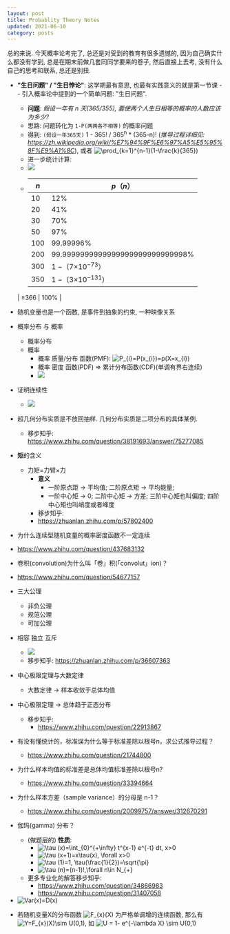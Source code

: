 ```yaml
---
layout: post
title: Probablity Theory Notes
updated: 2021-06-10
category: posts
---
```


总的来说. 今天概率论考完了, 总还是对受到的教育有很多遗憾的, 因为自己确实什么都没有学到, 总是在期末前做几套同同学要来的卷子, 然后直接上去考, 没有什么自己的思考和联系, 总还是别扭.

- **"生日问题" / "生日悖论"**: 这学期最有意思, 也最有实践意义的就是第一节课 -- 引入概率论中提到的一个简单问题: "生日问题". 
  - **问题**: *假设一年有 n 天(365/355), 要使两个人生日相等的概率的人数应该为多少?*
  - 思路: 问题转化为 `1-P(两两各不相等)` 的概率问题
  - 得到: `(假设一年365天)`  1 - 365! / 365<sup>n</sup> \* (365-n)!  (*推导过程详细见: https://zh.wikipedia.org/wiki/%E7%94%9F%E6%97%A5%E5%95%8F%E9%A1%8C*), 或者 <img  src="https://latex.codecogs.com/svg.image?\prod_{k=1}^{n-1}(1-\frac{k}{365})"  title="\prod_{k=1}^{n-1}(1-\frac{k}{365})" />
  - 进一步统计计算:
  - ![](https://dandelionfs.oss-cn-beijing.aliyuncs.com/1280px-Birthday_paradox_approximation.svg.webp)
  - | *n*  | *p*（*n*）                       |
    | ---- | -------------------------------- |
    | 10   | 12%                              |
    | 20   | 41%                              |
    | 30   | 70%                              |
    | 50   | 97%                              |
    | 100  | 99.99996%                        |
    | 200  | 99.9999999999999999999999999998% |
    | 300  | 1 −（7×10<sup>−73</sup>）        |
    | 350  | 1 −（3×10<sup>−131</sup>）       |
  | ≥366 | 100%                             |
  
- 随机变量也是一个函数, 是事件到抽象的约束, 一种映像关系
  
- 概率分布 与 概率
  - 概率分布
  - 概率
    - 概率 质量/分布 函数(PMF): <img src="https://latex.codecogs.com/svg.image?P_{i}=P(x_{i})=p(X=x_{i})" title="P_{i}=P(x_{i})=p(X=x_{i})" />
    - 概率 密度 函数(PDF) => 累计分布函数(CDF)(单调有界右连续)
    - ![](https://dandelionfs.oss-cn-beijing.aliyuncs.com/637615279826892268.webp)

- 证明连续性
  - ![](https://dandelionfs.oss-cn-beijing.aliyuncs.com/637615264057320450.webp)
  
- 超几何分布实质是不放回抽样. 几何分布实质是二项分布的具体某例.
  - 移步知乎: https://www.zhihu.com/question/38191693/answer/75277085
  
- **矩**的含义
  - 力矩=力臂×力
    - **意义**
      - 一阶原点距 -> 平均值; 二阶原点矩 -> 平均能量; 
      - 一阶中心矩 -> 0; 二阶中心矩 -> 方差; 三阶中心矩也叫偏度; 四阶中心矩也叫峭度或者峰度
    - 移步知乎: 
    - https://zhuanlan.zhihu.com/p/57802400
  
- 为什么连续型随机变量的概率密度函数不一定连续
  
- https://www.zhihu.com/question/437683132
  
- 卷积(convolution)为什么叫「卷」积(「convolut」ion)？
  
- https://www.zhihu.com/question/54677157
  
- 三大公理
  - 非负公理
  - 规范公理
  - 可加公理

- 相容 独立 互斥
  - ![](https://dandelionfs.oss-cn-beijing.aliyuncs.com/Screenshot%202021-07-10%20151353.webp)
  - 移步知乎: https://zhuanlan.zhihu.com/p/36607363

- 中心极限定理与大数定律
  - 大数定律 -> 样本收敛于总体均值
- 中心极限定理 -> 总体趋于正态分布
  - 移步知乎:
    - https://www.zhihu.com/question/22913867
  
- 有没有懂统计的，标准误为什么等于标准差除以根号n，求公式推导过程？
  - https://www.zhihu.com/question/21744800 
  
- 为什么样本均值的标准差是总体均值标准差除以根号n?
  - https://www.zhihu.com/question/33394664
  
- 为什么样本方差（sample variance）的分母是 n-1？
  -  https://www.zhihu.com/question/20099757/answer/312670291
  
- 伽玛(gamma) 分布？
  - (做题层的) **性质**:
    - <img  src="https://latex.codecogs.com/svg.image?\tau&space;(x)=\int_{0}^{&plus;\infty}&space;t^{x-1}&space;e^{-t}&space;dt,&space;x>0"  title="\tau (x)=\int_{0}^{+\infty} t^{x-1} e^{-t} dt, x>0" />
    - <img  src="https://latex.codecogs.com/svg.image?\tau&space;(x&plus;1)=x\tau(x),&space;\forall&space;x>0"  title="\tau (x+1)=x\tau(x), \forall x>0" />
    - <img  src="https://latex.codecogs.com/svg.image?\tau&space;(1)=1,&space;\tau(\frac{1}{2})=\sqrt{\pi}"  title="\tau (1)=1, \tau(\frac{1}{2})=\sqrt{\pi}" />
    - <img  src="https://latex.codecogs.com/svg.image?\tau&space;(n)=(n-1)!,\forall&space;n\in&space;N_{&plus;}"  title="\tau (n)=(n-1)!,\forall n\in N_{+}" />
  - 更多专业化的解答移步知乎: 
    - https://www.zhihu.com/question/34866983
    - https://www.zhihu.com/question/31407058

- <img src="https://latex.codecogs.com/svg.image?Var(x)=D(x)" title="Var(x)=D(x)" />
- 若随机变量X的分布函数 <img src="https://latex.codecogs.com/svg.image?F_{x}(X)" title="F_{x}(X)" /> 为严格单调增的连续函数, 那么有 <img src="https://latex.codecogs.com/svg.image?Y=F_{x}(X)\sim&space;U(0,1)" title="Y=F_{x}(X)\sim U(0,1)" />, 如 <img src="https://latex.codecogs.com/svg.image?U&space;=&space;1-&space;e^{-\lambda&space;X}&space;\sim&space;U(0,1)" title="U = 1- e^{-\lambda X} \sim U(0,1)" />

